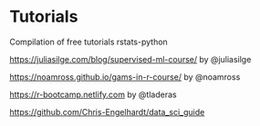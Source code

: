 # Tutorials
Compilation of free tutorials rstats-python


https://juliasilge.com/blog/supervised-ml-course/ by @juliasilge
 
https://noamross.github.io/gams-in-r-course/ by @noamross

https://r-bootcamp.netlify.com by @tladeras

https://github.com/Chris-Engelhardt/data_sci_guide
 


